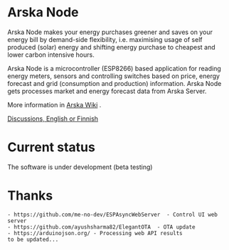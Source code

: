 # Arska Node
Arska Node makes your energy purchases greener and saves on your energy bill by demand-side flexibility, i.e. maximising usage of self produced (solar) energy and shifting energy purchase to cheapest and lower carbon intensive hours.

Arska Node is a microcontroller (ESP8266) based application for reading energy meters, sensors and controlling switches based on price, energy forecast and grid (consumption and production) information. Arska Node gets processes market and energy forecast data from Arska Server. 

More information in [Arska Wiki](https://github.com/Netgalleria/arska-node/wiki) .

[Discussions, English or Finnish](https://github.com/Netgalleria/arska-node/discussions)

# Current status
The software is under development (beta testing)

# Thanks
    - https://github.com/me-no-dev/ESPAsyncWebServer  - Control UI web server
    - https://github.com/ayushsharma82/ElegantOTA  - OTA update
    - https://arduinojson.org/ - Processing web API results 
    to be updated...